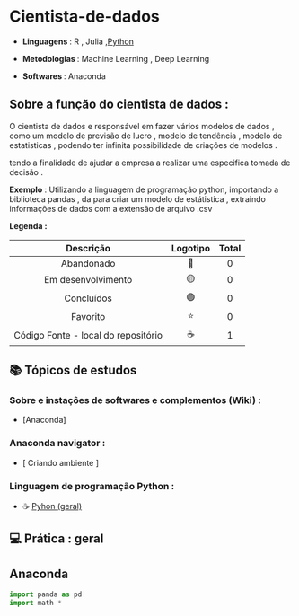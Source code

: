 # Cientista-de-dados
* <strong> Linguagens </strong> : R , Julia ,[Python](https://github.com/LeandroPereira2603/Python)

 * <strong> Metodologias </strong> : Machine Learning , Deep Learning 

 * <strong> Softwares </strong>  : Anaconda 

## Sobre a função do cientista de dados :

<p> O cientista de dados e responsável em fazer vários modelos de dados , como um modelo de previsão de lucro , modelo de tendência , modelo de estatisticas ,  podendo ter infinita possibilidade de criações de modelos .</p>
<p>
tendo a finalidade de ajudar a empresa a realizar uma especifica tomada de decisão . </p>

<p> <b>Exemplo</b> : Utilizando a linguagem de programação python, importando a biblioteca pandas , da para criar um modelo de estátistica , extraindo informações de dados com a extensão de arquivo .csv </p>

<strong> Legenda :</strong>

|Descrição | Logotipo   | Total |
|:--: |:--:|:--:|
| Abandonado | 🔴 | 0 | 
| Em desenvolvimento    |  🟡  | 0 |
| Concluídos    |  🟢  | 0 |
| Favorito | ⭐ | 0  |
| Código Fonte - local do repositório | ☕| 1 | 

## 📚 Tópicos de estudos  


### Sobre e instaçôes de softwares e complementos (Wiki) :
* [Anaconda]
### Anaconda navigator :
* [ Criando ambiente  ]

### Linguagem de programação Python :
* ☕ [Pyhon (geral) ](https://github.com/LeandroPereira2603/Python)

## 💻 Prática : geral 

## Anaconda

```python 
import panda as pd 
import math * 

```



